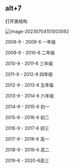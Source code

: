 ## alt+7

打开类结构

![image-20230704151003592](C:\Users\Administrator\AppData\Roaming\Typora\typora-user-images\image-20230704151003592.png)

2008-9 - 2009-6 一年级

2009-9 - 2010-6 二年级

2010-9 - 2011-6 三年级

2011-9 - 2012-6 四年级

2012-9 - 2013-6 五年级

2013-9 - 2014-6 六年级

2014-9 - 2015-6 初一

2015-9 - 2016-6 初二

2016-9 - 2017-6 初三

2017-9 - 2018-6 高一

2018-9 - 2019-6 高二

2019-6 - 2020-6高三